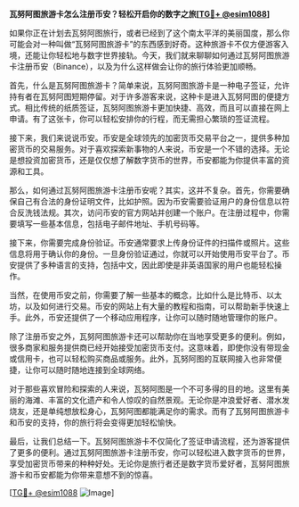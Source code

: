**瓦努阿图旅游卡怎么注册币安？轻松开启你的数字之旅[[TG💪+ @esim1088](https://t.me/s/esim1088)]**

如果你正在计划去瓦努阿图旅行，或者已经到了这个南太平洋的美丽国度，那么你可能会对一种叫做“瓦努阿图旅游卡”的东西感到好奇。这种旅游卡不仅方便游客入境，还能让你轻松地与数字世界接轨。今天，我们就来聊聊如何通过瓦努阿图旅游卡注册币安（Binance），以及为什么这样做会让你的旅行体验更加顺畅。

首先，什么是瓦努阿图旅游卡？简单来说，瓦努阿图旅游卡是一种电子签证，允许持有者在瓦努阿图短期停留。对于许多游客来说，这种卡是进入瓦努阿图的便捷方式。相比传统的纸质签证，瓦努阿图旅游卡更加快捷、高效，而且可以直接在网上申请。有了这张卡，你可以轻松安排你的行程，而无需担心繁琐的签证流程。

接下来，我们来说说币安。币安是全球领先的加密货币交易平台之一，提供多种加密货币的交易服务。对于喜欢探索新事物的人来说，币安是一个不错的选择。无论是想投资加密货币，还是仅仅想了解数字货币的世界，币安都能为你提供丰富的资源和工具。

那么，如何通过瓦努阿图旅游卡注册币安呢？其实，这并不复杂。首先，你需要确保自己有合法的身份证明文件，比如护照。因为币安需要验证用户的身份信息以符合反洗钱法规。其次，访问币安的官方网站并创建一个账户。在注册过程中，你需要填写一些基本信息，包括电子邮件地址、手机号码等。

接下来，你需要完成身份验证。币安通常要求上传身份证件的扫描件或照片。这些信息将用于确认你的身份。一旦身份验证通过，你就可以开始使用币安平台了。币安提供了多种语言的支持，包括中文，因此即使是非英语国家的用户也能轻松操作。

当然，在使用币安之前，你需要了解一些基本的概念，比如什么是比特币、以太坊，以及如何进行交易。币安的网站上有大量的教程和指南，可以帮助新手快速上手。此外，币安还提供了一个移动应用程序，让你可以随时随地管理你的账户。

除了注册币安之外，瓦努阿图旅游卡还可以帮助你在当地享受更多的便利。例如，很多商家和服务提供商已经开始接受加密货币支付。这意味着，即使你没有带现金或信用卡，也可以轻松购买商品或服务。此外，瓦努阿图的互联网接入也非常便捷，让你可以随时随地连接到全球网络。

对于那些喜欢冒险和探索的人来说，瓦努阿图是一个不可多得的目的地。这里有美丽的海滩、丰富的文化遗产和令人惊叹的自然景观。无论你是冲浪爱好者、潜水发烧友，还是单纯想放松身心，瓦努阿图都能满足你的需求。而有了瓦努阿图旅游卡和币安的支持，你的旅行将会变得更加轻松愉快。

最后，让我们总结一下。瓦努阿图旅游卡不仅简化了签证申请流程，还为游客提供了更多的便利。通过瓦努阿图旅游卡注册币安，你可以轻松进入数字货币的世界，享受加密货币带来的种种好处。无论你是旅行者还是数字货币爱好者，瓦努阿图旅游卡和币安都能为你带来意想不到的惊喜。

[[TG💪+ @esim1088](https://t.me/s/esim1088) ![Image](https://i.postimg.cc/4NQfJmqS/Snipaste-2025-05-13-00-14-12.png)]